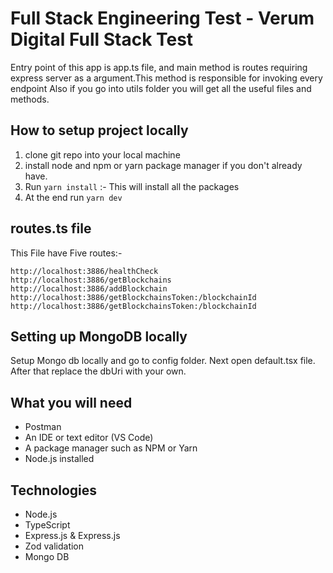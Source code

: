 # Full Stack Engineering Test - Verum Digital Full Stack Test
Entry point of this app is app.ts file, and main method is routes requiring express server as a argument.This method is responsible for invoking every endpoint
Also if you go into  utils folder you will get all the useful files and methods.

## How to setup project locally
1) clone git repo into your local machine
2) install node and npm or yarn package manager if you don't already have.
3) Run ```yarn install``` :- This will install all the packages 
4) At the end run ```yarn dev```

## routes.ts file
This File have Five routes:-

```
http://localhost:3886/healthCheck 
http://localhost:3886/getBlockchains
http://localhost:3886/addBlockchain
http://localhost:3886/getBlockchainsToken:/blockchainId
http://localhost:3886/getBlockchainsToken:/blockchainId
```
## Setting up MongoDB locally
Setup Mongo db locally and go to config folder.
Next open default.tsx file.
After that replace the dbUri with your own.

## What you will need
* Postman
* An IDE or text editor (VS Code)
* A package manager such as NPM or Yarn
* Node.js installed


## Technologies
* Node.js
* TypeScript
* Express.js & Express.js 
* Zod validation
* Mongo DB